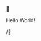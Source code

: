:shit:

Hello World!

/:shit:

<!---
leinadred/leinadred is a ✨ special ✨ repository because its `README.md` (this file) appears on your GitHub profile.
You can click the Preview link to take a look at your changes.
--->
